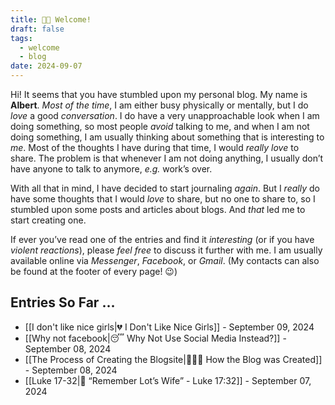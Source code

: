 ```yaml
---
title: 👋🏼 Welcome!
draft: false
tags:
  - welcome
  - blog
date: 2024-09-07
---
```

Hi! It seems that you have stumbled upon my personal blog. My name is **Albert**. *Most of the time*, I am either busy physically or mentally, but I do *love* a good *conversation*. I do have a very unapproachable look when I am doing something, so most people *avoid* talking to me, and when I am not doing something, I am usually thinking about something that is interesting to *me*. Most of the thoughts I have during that time, I would *really love* to share. The problem is that whenever I am not doing anything, I usually don’t have anyone to talk to anymore, *e.g.* work’s over.

With all that in mind, I have decided to start journaling *again*. But I *really* do have some thoughts that I would *love* to share, but no one to share to, so I stumbled upon some posts and articles about blogs. And *that* led me to start creating one.

If ever you’ve read one of the entries and find it *interesting* (or if you have *violent reactions*), please *feel free* to discuss it further with me. I am usually available online via *Messenger*, *Facebook*, or *Gmail*. (My contacts can also be found at the footer of every page! 😉)

## Entries So Far …

- [[I don't like nice girls|💔 I Don't Like Nice Girls]] - September 09, 2024
- [[Why not facebook|😴 Why Not Use Social Media Instead?]] - September 08, 2024
- [[The Process of Creating the Blogsite|✍🏼📝 How the Blog was Created]] - September 08, 2024
- [[Luke 17-32|📖 “Remember Lot’s Wife” - Luke 17:32]] - September 07, 2024